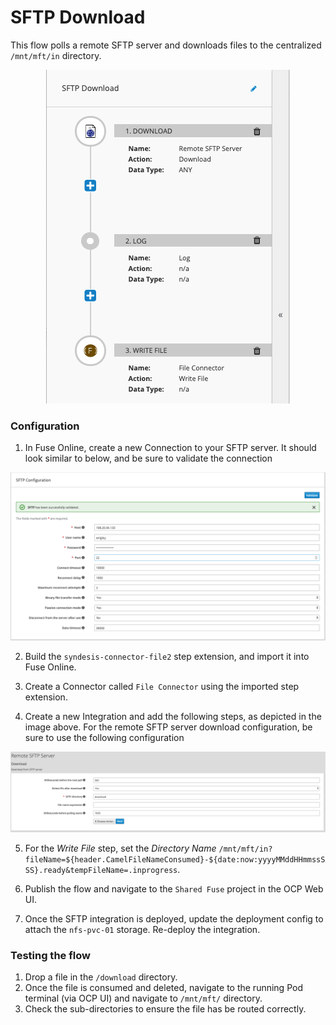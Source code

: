 SFTP Download
=============

This flow polls a remote SFTP server and downloads files to the centralized `/mnt/mft/in` directory.

<p align="center">
  <img src="images/sftp-flow.png"/>
</p>

### Configuration

1. In Fuse Online, create a new Connection to your SFTP server.  It should look similar to below, and be sure to validate the connection

<p align="center">
  <img src="images/sftp-config.png"/>
</p>

2. Build the `syndesis-connector-file2` step extension, and import it into Fuse Online.

3.  Create a Connector called `File Connector` using the imported step extension.

4. Create a new Integration and add the following steps, as depicted in the image above.  For the remote SFTP server download configuration, be sure to use the following configuration

<p align="center">
  <img src="images/sftp-download.png"/>
</p>

5. For the *Write File* step, set the *Directory Name* `/mnt/mft/in?fileName=${header.CamelFileNameConsumed}-${date:now:yyyyMMddHHmmssSSS}.ready&tempFileName=.inprogress`.

6. Publish the flow and navigate to the `Shared Fuse` project in the OCP Web UI.

7. Once the SFTP integration is deployed, update the deployment config to attach the `nfs-pvc-01` storage.  Re-deploy the integration.

### Testing the flow

1.  Drop a file in the `/download` directory.
2. Once the file is consumed and deleted, navigate to the running Pod terminal (via OCP UI) and navigate to `/mnt/mft/` directory.  
3. Check the sub-directories to ensure the file has be routed correctly.